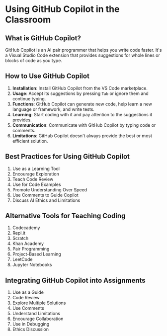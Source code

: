 
# Using GitHub Copilot in the Classroom

## What is GitHub Copilot?
GitHub Copilot is an AI pair programmer that helps you write code faster. It's a Visual Studio Code extension that provides suggestions for whole lines or blocks of code as you type.

## How to Use GitHub Copilot
1. **Installation**: Install GitHub Copilot from the VS Code marketplace.
2. **Usage**: Accept its suggestions by pressing `Tab` or ignore them and continue typing.
3. **Functions**: GitHub Copilot can generate new code, help learn a new language or framework, and write tests.
4. **Learning**: Start coding with it and pay attention to the suggestions it provides.
5. **Communication**: Communicate with GitHub Copilot by typing code or comments.
6. **Limitations**: GitHub Copilot doesn't always provide the best or most efficient solution.

## Best Practices for Using GitHub Copilot
1. Use as a Learning Tool
2. Encourage Exploration
3. Teach Code Review
4. Use for Code Examples
5. Promote Understanding Over Speed
6. Use Comments to Guide Copilot
7. Discuss AI Ethics and Limitations

## Alternative Tools for Teaching Coding
1. Codecademy
2. Repl.it
3. Scratch
4. Khan Academy
5. Pair Programming
6. Project-Based Learning
7. LeetCode
8. Jupyter Notebooks

## Integrating GitHub Copilot into Assignments
1. Use as a Guide
2. Code Review
3. Explore Multiple Solutions
4. Use Comments
5. Understand Limitations
6. Encourage Collaboration
7. Use in Debugging
8. Ethics Discussion
